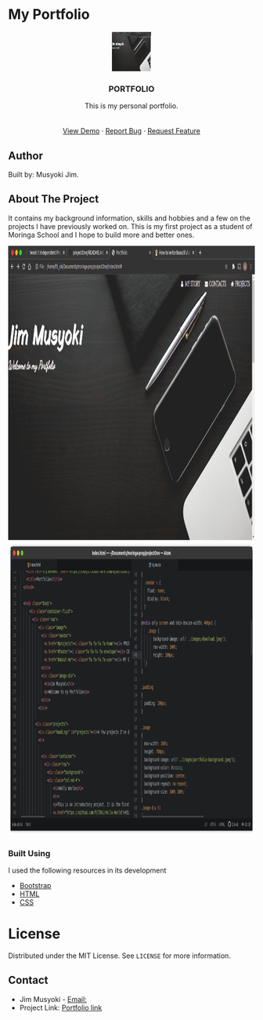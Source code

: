 # My Portfolio

<p align="center">
  <a href="https://github.com/othneildrew/Best-README-Template">
    <img src="images/port.png" alt="Logo" width="80" height="80">
  </a>

  <h3 align="center">PORTFOLIO</h3>
  <p align="center">
    This is my personal portfolio.
    <br />
    <br />
    <br />
    <a href="https://fltoki.github.io/projectOne">View Demo</a>
    ·
    <a href="#">Report Bug</a>
    ·
    <a href="#">Request Feature</a>
  </p>
</p>

## Author
Built by: Musyoki Jim.

## About The Project

It contains my background information, skills and hobbies and a few on the projects I have previously worked on. This is my first project as a student of Moringa School and I hope to build more and better ones.

<a href="https://github.com/othneildrew/Best-README-Template">
  <img src="images/port.png" alt="Logo" width="800" height="600">
</a>

<a href="https://github.com/othneildrew/Best-README-Template">
  <img src="images/code.png" alt="Logo" width="800" height="600">
</a>

### Built Using
I used the following resources in its development
* [Bootstrap](https://getbootstrap.com)
* [HTML](https://html.com)
* [CSS](https://css.com)

# License
Distributed under the MIT License. See `LICENSE` for more information.

## Contact
* Jim Musyoki - [Email:](musyokijim@gmail.com)
* Project Link: [Portfolio link](https://fltoki.github.io/projectOne)
